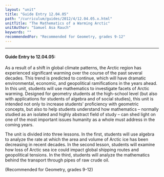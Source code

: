 ```yaml
---
layout: "unit"
title: "Guide Entry 12.04.05"
path: "/curriculum/guides/2012/4/12.04.05.x.html"
unitTitle: "The Mathematics of a Warming Arctic"
unitAuthor: "Samuel Asa Rauch"
keywords: ""
recommendedFor: "Recommended for Geometry, grades 9-12"
---
```

<body>
<hr/>
<h4>
Guide Entry to 12.04.05:
</h4>
<p>
As a result of a shift in global climate patterns, the Arctic region has experienced significant warming over the course of the past several decades. This trend is predicted to continue, which will have dramatic environmental, economic, and geopolitical ramifications in the years ahead. In this unit, students will use mathematics to investigate facets of Arctic warming. Designed for geometry students at the high-school level (but also with applications for students of algebra and of social studies), this unit is intended not only to increase students' proficiency with geometric concepts, but also to help students understand how mathematics – normally studied as an isolated and highly abstract field of study – can shed light on one of the most important issues humanity as a whole must address in the coming years.
</p>
<p>
The unit is divided into three lessons. In the first, students will use algebra to analyze the rate at which the area and volume of Arctic ice has been decreasing in recent decades. In the second lesson, students will examine how loss of Arctic sea ice could impact global shipping routes and geopolitical tensions. In the third, students will analyze the mathematics behind the transport through pipes of raw crude oil.
</p>
<p>
(Recommended for Geometry, grades 9-12)
</p>
</body>